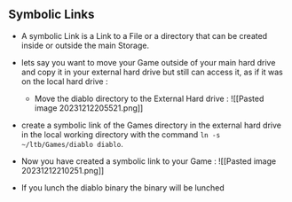 
## Symbolic Links

- A symbolic Link is a Link to a File or a directory that can be created inside or outside the main Storage.
- lets say you want to move your Game outside of your main hard drive and copy it in your external hard drive but still can access it, as if it was on the local hard drive :  
  - Move the diablo directory to the External Hard drive :
    ![[Pasted image 20231212205521.png]]
- create a symbolic link of the Games directory in the external hard drive in the local working directory with the command `ln -s ~/ltb/Games/diablo diablo`.
- Now you have created a symbolic link to your Game :
  ![[Pasted image 20231212210251.png]]

- If you lunch the diablo binary the binary will be lunched 

